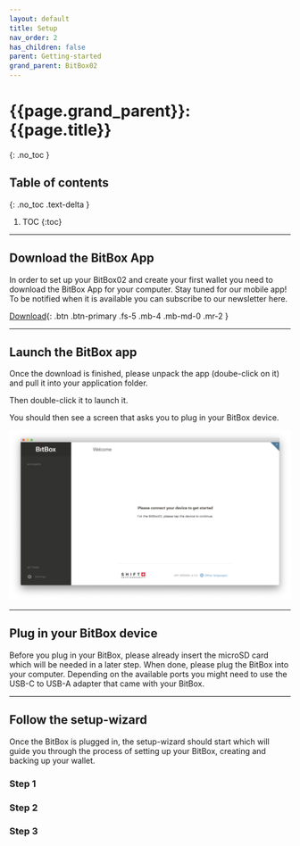 ```yaml
---
layout: default
title: Setup
nav_order: 2
has_children: false
parent: Getting-started
grand_parent: BitBox02
---
```


# {{page.grand_parent}}: {{page.title}}
{: .no_toc }

## Table of contents
{: .no_toc .text-delta }

1. TOC
{:toc}

---

## Download the BitBox App
In order to set up your BitBox02 and create your first wallet you need to download the BitBox App for your computer.
Stay tuned for our mobile app! To be notified when it is available you can subscribe to our newsletter here.

[Download](https://shiftcrypto.ch/start/){: .btn .btn-primary .fs-5 .mb-4 .mb-md-0 .mr-2 }


---

## Launch the BitBox app

Once the download is finished, please unpack the app (doube-click on it) and pull it into your application folder.

Then double-click it to launch it.

You should then see a screen that asks you to plug in your BitBox device.

![alt text](/assets/images/BitBoxApp/BitBox_App_waiting.png  "BitBox App")


---

## Plug in your BitBox device
Before you plug in your BitBox, please already insert the microSD card which will be needed in a later step. When done, please plug the BitBox into your computer. Depending on the available ports you might need to use the USB-C to USB-A adapter that came with your BitBox.

---

## Follow the setup-wizard

Once the BitBox is plugged in, the setup-wizard should start which will guide you through the process of setting up your BitBox, creating and backing up your wallet.

### Step 1
### Step 2
### Step 3
